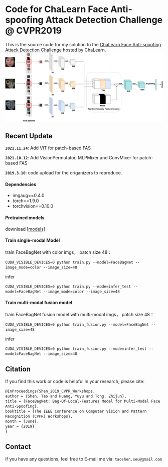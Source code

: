 # Code for ChaLearn Face Anti-spoofing Attack Detection Challenge @ CVPR2019
This is the source code for my solution to the [ChaLearn Face Anti-spoofing Attack Detection Challenge](https://competitions.codalab.org/competitions/20853#learn_the_details) hosted by ChaLearn. 
![image](docs/v1_fusion.png)

## Recent Update

**`2021.11.24`**: Add ViT for patch-based FAS

**`2021.10.12`**: Add VisionPermutator, MLPMixer and ConvMixer for patch-based FAS

**`2019.3.10`**: code upload for the origanizers to reproduce.

#### Dependencies
- imgaug==0.4.0
- torch==1.9.0
- torchvision==0.10.0

#### Pretrained models

download [\[models\]](https://drive.google.com/open?id=1YHqPbGOiXlmgHLhc5a9lJrxRS1GIheKJ)

#### Train single-modal Model
train FaceBagNet with color imgs， patch size 48：
```
CUDA_VISIBLE_DEVICES=0 python train.py --model=FaceBagNet --image_mode=color --image_size=48
```
infer
```
CUDA_VISIBLE_DEVICES=0 python train.py --mode=infer_test --model=FaceBagNet --image_mode=color --image_size=48
```

#### Train multi-modal fusion model
train FaceBagNet fusion model with multi-modal imgs， patch size 48：
```
CUDA_VISIBLE_DEVICES=0 python train_fusion.py --model=FaceBagNet --image_size=48
```
infer
```
CUDA_VISIBLE_DEVICES=0 python train_fusion.py --mode=infer_test --model=FaceBagNet --image_size=48
```

## Citation
If you find this work or code is helpful in your research, please cite:
```
@InProceedings{Shen_2019_CVPR_Workshops,
author = {Shen, Tao and Huang, Yuyu and Tong, Zhijun},
title = {FaceBagNet: Bag-Of-Local-Features Model for Multi-Modal Face Anti-Spoofing},
booktitle = {The IEEE Conference on Computer Vision and Pattern Recognition (CVPR) Workshops},
month = {June},
year = {2019}
}
```

## Contact
If you have any questions, feel free to E-mail me via: `taoshen.seu@gmail.com`






